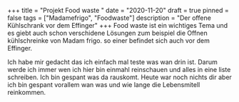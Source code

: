 +++
title = "Projekt Food waste "
date = "2020-11-20"
draft = true
pinned = false
tags = ["Madamefrigo", "Foodwaste"]
description = "Der offene Kühlschrank vor dem Effinger"
+++
Food waste ist ein wichtiges Tema und es giebt auch schon verschidene Lösungen zum beispiel die Offnen kühlschreinke von Madam frigo. so einer befindet sich auch vor dem Effinger.

Ich habe mir gedacht das ich einfach mal teste was wan drin ist. Darum werde ich immer wen ich hier bin einmahl reinschauen und alles in eine liste schreiben. Ich bin gespant was da rauskomt. Heute war noch nichts dir aber ich bin gespant vorallem wan was und wie lange die Lebensmitell reinkommen.

![]()